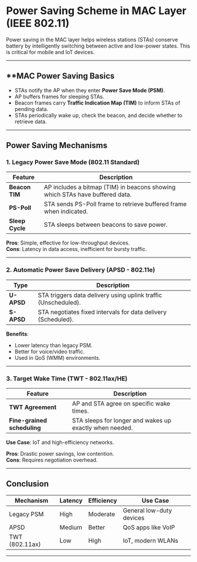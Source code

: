 # Power Saving Scheme in MAC Layer (IEEE 802.11)

Power saving in the MAC layer helps wireless stations (STAs) conserve battery by intelligently switching between active and low-power states. This is critical for mobile and IoT devices.

---

## **MAC Power Saving Basics

- STAs notify the AP when they enter **Power Save Mode (PSM)**.
- AP buffers frames for sleeping STAs.
- Beacon frames carry **Traffic Indication Map (TIM)** to inform STAs of pending data.
- STAs periodically wake up, check the beacon, and decide whether to retrieve data.

---

## **Power Saving Mechanisms**

### 1. **Legacy Power Save Mode (802.11 Standard)**

| Feature       | Description |
|---------------|-------------|
| **Beacon TIM**| AP includes a bitmap (TIM) in beacons showing which STAs have buffered data. |
| **PS-Poll**   | STA sends PS-Poll frame to retrieve buffered frame when indicated. |
| **Sleep Cycle**| STA sleeps between beacons to save power. |

**Pros**: Simple, effective for low-throughput devices.  
**Cons**: Latency in data access, inefficient for bursty traffic.

---

### 2. **Automatic Power Save Delivery (APSD - 802.11e)**

| Type        | Description |
|-------------|-------------|
| **U-APSD**  | STA triggers data delivery using uplink traffic (Unscheduled). |
| **S-APSD**  | STA negotiates fixed intervals for data delivery (Scheduled). |

**Benefits**:
- Lower latency than legacy PSM.
- Better for voice/video traffic.
- Used in QoS (WMM) environments.

---

### 3. **Target Wake Time (TWT - 802.11ax/HE)**

| Feature      | Description |
|--------------|-------------|
| **TWT Agreement** | AP and STA agree on specific wake times. |
| **Fine-grained scheduling** | STA sleeps for longer and wakes up exactly when needed. |

**Use Case**: IoT and high-efficiency networks.

**Pros**: Drastic power savings, low contention.  
**Cons**: Requires negotiation overhead.

---

## **Conclusion**

| Mechanism     | Latency | Efficiency | Use Case           |
|---------------|---------|------------|--------------------|
| Legacy PSM    | High    | Moderate   | General low-duty devices |
| APSD          | Medium  | Better     | QoS apps like VoIP |
| TWT (802.11ax)| Low     | High       | IoT, modern WLANs  |

---

